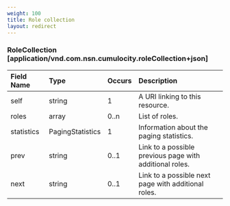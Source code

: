 ```yaml
---
weight: 100
title: Role collection
layout: redirect
---
```


### RoleCollection [application/vnd.com.nsn.cumulocity.roleCollection+json]

|Field Name|Type|Occurs|Description|
|:---------|:---|:-----|:----------|
|self|string|1|A URI linking to this resource.|
|roles|array|0..n|List of roles.|
|statistics|PagingStatistics|1|Information about the paging statistics.|
|prev|string|0..1|Link to a possible previous page with additional roles.|
|next|string|0..1|Link to a possible next page with additional roles.|
